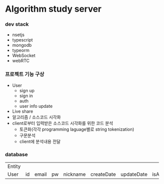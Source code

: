 # Algorithm study server

### dev stack

- nsetjs
- typescript
- mongodb
- typeorm
- WebSocket
- webRTC

### 프로젝트 기능 구상

- User
  - sign up
  - sign in
  - auth
  - user info update
- Live share
- 알고리즘 / 소스코드 시각화
- client로부터 입력받은 소스코드 시각화를 위한 코드 분석
  - 토큰화(각각 programming laguage별로 string tokenization)
  - 구문분석
  - client에 분석내용 전달

### database

<table>
  <tr>
    <td>Entity</td>
  </tr>
  <tr>
    <td>User</td>
    <td>id</td>
    <td>email</td>
    <td>pw</td>
    <td>nickname</td>
    <td>createDate</td>
    <td>updateDate</td>
    <td>isActivity</td>
  </tr>
</table>

